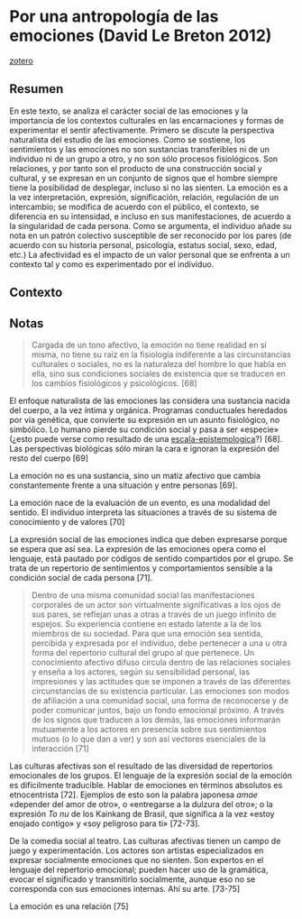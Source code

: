 # Por una antropología de las emociones (David Le Breton 2012)

[zotero](zotero://select/items/@lebreton2012)

## Resumen

En este texto, se analiza el carácter social de las emociones y la importancia de los contextos culturales en las encarnaciones y formas de experimentar el sentir afectivamente. Primero se discute la perspectiva naturalista del estudio de las emociones. Como se sostiene, los sentimientos y las emociones no son sustancias transferibles ni de un individuo ni de un grupo a otro, y no son sólo procesos fisiológicos. Son relaciones, y por tanto son el producto de una construcción social y cultural, y se expresan en un conjunto de signos que el hombre siempre tiene la posibilidad de desplegar, incluso si no las sienten. La emoción es a la vez interpretación, expresión, significación, relación, regulación de un intercambio; se modifica de acuerdo con el público, el contexto, se diferencia en su intensidad, e incluso en sus manifestaciones, de acuerdo a la singularidad de cada persona. Como se argumenta, el individuo añade su nota en un patrón colectivo susceptible de ser reconocido por los pares (de acuerdo con su historia personal, psicología, estatus social, sexo, edad, etc.) La afectividad es el impacto de un valor personal que se enfrenta a un contexto tal y como es experimentado por el individuo.

## Contexto

## Notas

 >
 > Cargada de un tono afectivo, la emoción no tiene realidad en sí misma, no tiene su raíz en la fisiología indiferente a las circunstancias culturales o sociales, no es la naturaleza del hombre lo que habla en ella, sino sus condiciones sociales de existencia que se traducen en los cambios fisiológicos y psicológicos. [68]

El enfoque naturalista de las emociones las considera una sustancia nacida del cuerpo, a la vez íntima y orgánica. Programas conductuales heredados por vía genética, que convierte su expresión en un asunto fisiológico, no simbólico. Lo humano pierde su condición social y pasa a ser «especie» (¿esto puede verse como resultado de una [escala-epistemologica](escala-epistemologica.md)?) [68]. Las perspectivas biológicas sólo miran la cara e ignoran la expresión del resto del cuerpo [69]

La emoción no es una sustancia, sino un matiz afectivo que cambia constantemente frente a una situación y entre personas [69].

La emoción nace de la evaluación de un evento, es una modalidad del sentido. El individuo interpreta las situaciones a través de su sistema de conocimiento y de valores [70]

La expresión social de las emociones indica que deben expresarse porque se espera que así sea. La expresión de las emociones opera como el lenguaje, está pautado por códigos de sentido compartidos por el grupo. Se trata de un repertorio de sentimientos y comportamientos sensible a la condición social de cada persona [71].

 >
 > Dentro de una misma comunidad social las manifestaciones corporales de un actor son virtualmente significativas a los ojos de sus pares, se reflejan unas a otras a través de un juego infinito de espejos. Su experiencia contiene en estado latente a la de los miembros de su sociedad. Para que una emoción sea sentida, percibida y expresada por el individuo, debe pertenecer a una u otra forma del repertorio cultural del grupo al que pertenece. Un conocimiento afectivo difuso circula dentro de las relaciones sociales y enseña a los actores, según su sensibilidad personal, las impresiones y las actitudes que se imponen a través de las diferentes circunstancias de su existencia particular. Las emociones son modos de afiliación a una comunidad social, una forma de reconocerse y de poder comunicar juntos, bajo un fondo emocional próximo. A través de los signos que traducen a los demás, las emociones informarán mutuamente a los actores en presencia sobre sus sentimientos mutuos (o lo que dan a ver) y son así vectores esenciales de la interacción [71]

Las culturas afectivas son el resultado de las diversidad de repertorios emocionales de los grupos. El lenguaje de la expresión social de la emoción es difícilmente traducible. Hablar de emociones en términos absolutos es etnocentrista [72]. Ejemplos de esto son la palabra japonesa *amae* «depender del amor de otro», o «entregarse a la dulzura del otro»; o la expresión *To nu* de los Kainkang de Brasil, que significa a la vez «estoy enojado contigo» y «soy peligroso para ti» [72-73].

De la comedia social al teatro. Las culturas afectivas tienen un campo de juego y experimentación. Los actores son artistas especializados en expresar socialmente emociones que no sienten. Son expertos en el lenguaje del repertorio emocional; pueden hacer uso de la gramática, evocar el significado y transmitirlo socialmente, aunque eso no se corresponda con sus emociones internas. Ahí su arte. [73-75]

La emoción es una relación [75]
